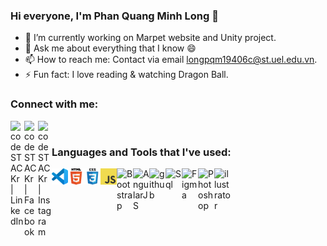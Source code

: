 ### Hi everyone, I'm Phan Quang Minh Long 👋

<!--
**minhlong26052001/minhlong26052001** is a ✨ _special_ ✨ repository because its `README.md` (this file) appears on your GitHub profile.
- 🌱 I’m currently learning ...
- 👯 I’m looking to collaborate on ...
- 🤔 I’m looking for help with ...
Here are some ideas to get you started:
-->
- 🔭 I’m currently working on Marpet website and Unity project.
- 💬 Ask me about everything that I know 😄
- 📫 How to reach me: Contact via email longpqm19406c@st.uel.edu.vn.
- ⚡ Fun fact: I love reading & watching Dragon Ball.

### Connect with me:

[<img align="left" alt="codeSTACKr | LinkedIn" width="22px" src="https://cdn.jsdelivr.net/npm/simple-icons@v3/icons/linkedin.svg" />][linkedin]
[<img align="left" alt="codeSTACKr | Facebook" width="22px" src="https://cdn.jsdelivr.net/npm/simple-icons@3.13.0/icons/facebook.svg" />][facebook]
[<img align="left" alt="codeSTACKr | Instagram" width="22px" src="https://cdn.jsdelivr.net/npm/simple-icons@v3/icons/instagram.svg" />][instagram]

<br />

### Languages and Tools that I've used:

<img align="left" alt="Visual Studio Code" width="26px" src="https://raw.githubusercontent.com/github/explore/80688e429a7d4ef2fca1e82350fe8e3517d3494d/topics/visual-studio-code/visual-studio-code.png" />
<img align="left" alt="HTML5" width="26px" src="https://raw.githubusercontent.com/github/explore/80688e429a7d4ef2fca1e82350fe8e3517d3494d/topics/html/html.png" />
<img align="left" alt="CSS3" width="26px" src="https://raw.githubusercontent.com/github/explore/80688e429a7d4ef2fca1e82350fe8e3517d3494d/topics/css/css.png" />
<img align="left" alt="JavaScript" width="26px" src="https://raw.githubusercontent.com/github/explore/80688e429a7d4ef2fca1e82350fe8e3517d3494d/topics/javascript/javascript.png" />
<img align="left" alt="Bootstrap" width="26px" src="https://cdn-icons-png.flaticon.com/128/5968/5968672.png" />


<img align="left" alt="AngularJS" width="26px" src="https://encrypted-tbn0.gstatic.com/images?q=tbn:ANd9GcRTiTvC39iFN0YPwziixoRGxJrqdTmYH-YoqbylrmCi_Tfv88xqz2gEqN73AH-yJQ5on-c&usqp=CAU" />
<img align="left" alt="github" width="26px" src="https://img.icons8.com/fluency/2x/github.png" />


<img align="left" alt="Sql" width="26px" src="https://img.icons8.com/color/2x/microsoft-sql-server.png" />

<img align="left" alt="Figma" width="26px" src="https://img.icons8.com/fluency/2x/figma.png" />
<img align="left" alt="Photoshop" width="26px" src="https://img.icons8.com/color/2x/adobe-photoshop.png" />
<img align="left" alt="illustrator" width="26px" src="https://img.icons8.com/color/2x/adobe-illustrator.png" />

[facebook]: https://www.facebook.com/pqmlong265
[instagram]: https://www.instagram.com/minhlong909
[linkedin]: https://www.linkedin.com/in/phanquangminhlong

